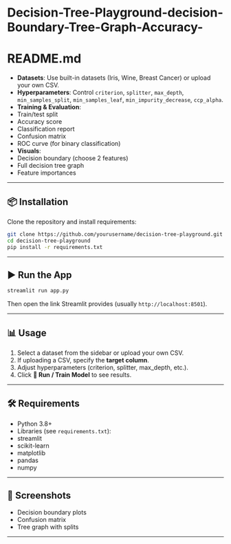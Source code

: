 # Decision-Tree-Playground-decision-Boundary-Tree-Graph-Accuracy-

# README.md


- **Datasets**: Use built-in datasets (Iris, Wine, Breast Cancer) or upload your own CSV.
- **Hyperparameters**: Control `criterion`, `splitter`, `max_depth`, `min_samples_split`, `min_samples_leaf`, `min_impurity_decrease`, `ccp_alpha`.
- **Training & Evaluation**:
- Train/test split
- Accuracy score
- Classification report
- Confusion matrix
- ROC curve (for binary classification)
- **Visuals**:
- Decision boundary (choose 2 features)
- Full decision tree graph
- Feature importances


---


## 📦 Installation


Clone the repository and install requirements:


```bash
git clone https://github.com/yourusername/decision-tree-playground.git
cd decision-tree-playground
pip install -r requirements.txt
```


---


## ▶️ Run the App


```bash
streamlit run app.py
```


Then open the link Streamlit provides (usually `http://localhost:8501`).


---


## 📊 Usage


1. Select a dataset from the sidebar or upload your own CSV.
2. If uploading a CSV, specify the **target column**.
3. Adjust hyperparameters (criterion, splitter, max_depth, etc.).
4. Click **🚀 Run / Train Model** to see results.


---


## 🛠 Requirements
- Python 3.8+
- Libraries (see `requirements.txt`):
- streamlit
- scikit-learn
- matplotlib
- pandas
- numpy


---


## 📸 Screenshots


- Decision boundary plots
- Confusion matrix
- Tree graph with splits


---
